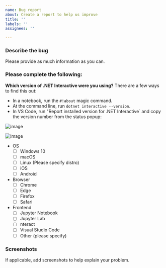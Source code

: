 ```yaml
---
name: Bug report
about: Create a report to help us improve
title: ''
labels: ''
assignees: ''

---
```


### Describe the bug
Please provide as much information as you can.

### Please complete the following:

**Which version of .NET Interactive were you using?** There are a few ways to find this out:

* In a notebook, run the `#!about` magic command. 
* At the command line, run `dotnet interactive --version`.
* In VS Code, run "Report installed version for .NET Interactive` and copy the version number from the status popup:

![image](https://user-images.githubusercontent.com/547415/82127950-0424bc80-976c-11ea-9c3d-d74701a5c214.png)

![image](https://user-images.githubusercontent.com/547415/82127952-0d158e00-976c-11ea-8e44-f6cb6a8feca7.png)

- OS
    - [ ] Windows 10
    - [ ] macOS
    - [ ] Linux (Please specify distro)
    - [ ] iOS
    - [ ] Android
 - Browser 
    - [ ] Chrome
    - [ ] Edge
    - [ ] Firefox
    - [ ] Safari
 - Frontend
    - [ ] Jupyter Notebook
    - [ ] Jupyter Lab
    - [ ] nteract
    - [ ] Visual Studio Code
    - [ ] Other (please specify)

### Screenshots
If applicable, add screenshots to help explain your problem.
